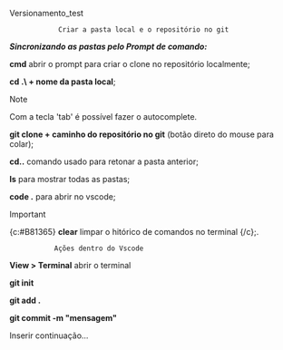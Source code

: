 ﻿Versionamento_test

                Criar a pasta local e o repositório no git


***Sincronizando as pastas pelo Prompt de comando:***


**cmd** abrir o prompt para criar o clone no repositório localmente;

**cd .\ + nome da pasta local**;

>[!NOTE]
>
>Com a tecla 'tab' é possível fazer o autocomplete.

**git clone + caminho do repositório no git** (botão direto do mouse para colar);

**cd..** comando usado para retonar a pasta anterior;

**ls** para mostrar todas as pastas;

**code .** para abrir no vscode;

>[!IMPORTANT]
>
> {c:#B81365} **clear** limpar o hitórico de comandos no terminal {/c};.



               Ações dentro do Vscode

**View > Terminal** abrir o terminal

**git init**

**git add .**

**git commit -m "mensagem"**

Inserir continuação...
